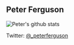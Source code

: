 ## Peter Ferguson

![Peter's github stats](https://github-readme-stats.vercel.app/api?username=peterferguson&count_private=true&show_icons=true&theme=ayu-mirage)


Twitter: [@_peterferguson](twitter.com/_peterferguson)

<!--
**peterferguson/peterferguson** is a ✨ _special_ ✨ repository because its `README.md` (this file) appears on your GitHub profile.

Here are some ideas to get you started:

- 🔭 I’m currently working on ...
- 🌱 I’m currently learning ...
- 👯 I’m looking to collaborate on ...
- 🤔 I’m looking for help with ...
- 💬 Ask me about ...
- 📫 How to reach me: ...
- 😄 Pronouns: ...
- ⚡ Fun fact: ...
-->
